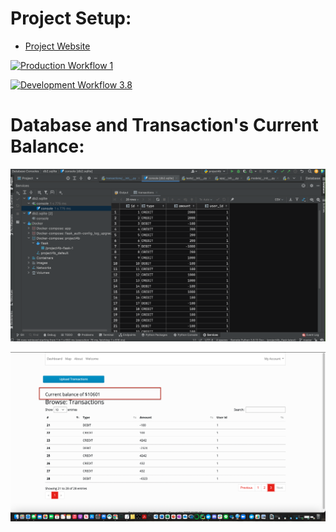 # Project Setup:

* [Project Website](https://project4prod.herokuapp.com/)

[![Production Workflow 1](https://github.com/HamidRazavi7/project4/actions/workflows/prod.yml/badge.svg)](https://github.com/HamidRazavi7/project4/actions/workflows/prod.yml)



[![Development Workflow 3.8](https://github.com/HamidRazavi7/project4/actions/workflows/dev.yml/badge.svg)](https://github.com/HamidRazavi7/project4/actions/workflows/dev.yml)


# Database and Transaction's Current Balance:

![Running Program](screenshots/database.png)

![Running Program](screenshots/current_balance.png)